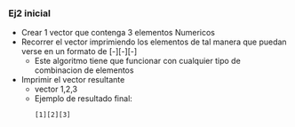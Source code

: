 ### Ej2 inicial

- Crear 1 vector que contenga 3 elementos Numericos
- Recorrer el vector imprimiendo los elementos de tal manera que puedan verse en un formato de [-][-][-]
    - Este algoritmo tiene que funcionar con cualquier tipo de combinacion de elementos
- Imprimir el vector resultante
    - vector 1,2,3
    - Ejemplo de resultado final:
        ```
        [1][2][3]
        ``` 